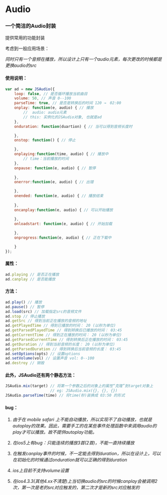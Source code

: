 Audio
=====
### 一个简洁的Audio封装

提供常用的功能封装

考虑到一般应用场景：

_同时只有一个音频在播放，所以设计上只有一个audio元素，每次更改的时候都是更换audio的src_

#### 使用说明：

```js
var ad = new JSAudio({
	loop: false, // 是否循环播放当前曲目
	volume: 50, // 声音 0--100
    parseTime: true, // 是否是转换后的时间 120 →　02:00
	onplay: function(e, audio) { // 播放
    	// 	audio: audio元素
    	// this: 实例化的JSAudio对象, 也就是ad
    },
    onduration: function(duartion) { // 当可以得到音频长度时

    },
    onstop: function() { // 停止

    },
    onplaying:function(time, audio) { // 播放中
    	// time：当前播放的时间
    },
    onpause: function(e, audio) { // 暂停
    
    },
    onerror:function(e, audio) { // 出错

    },
    onended: function(e, audio) { // 播放结束
    
    },
    oncanplay:function(e, audio) { // 可以开始播放

    },
    onloadstart: function(e, audio) { // 开始加载
    
    },
    onprogress:function(e, audio) { // 正在下载中

    }
});
```

#### 属性：

```js
ad.playing // 是否正在播放
ad.canplay // 是否能播放
```

#### 方法：

```js
ad.play() // 播放
ad.pause() // 暂停
ad.load(src) // 加载指定src的音频文件
ad.stop // 停止播放
ad.getSrc // 得到当前正在播放的音频的地址
ad.getPlayedTime // 得到已播放的时间： 20 (以秒为单位)
ad.getParsedPlayedTime // 得到转换后已播放的时间： 03:45
ad.getCurrentTime // 得到正在播放的时间： 20 (以秒为单位)
ad.getParsedCurrentTime // 得到转换后正在播放的时间： 03:45
ad.getDuration // 得到当前音频的长度： 20 (以秒为单位)
ad.getParsedDuration // 得到转换后当前音频的长度： 03:45
ad.setOptions(opts) // 设置options
ad.setVolume(vol) // 设置声音 vol: 0--100
ad.destroy // 销毁
```

#### 此外，JSAudio还有两个静态方法：

```js
JSAudio.mix(target) // 将第一个参数之后的对象上的属性“克隆”到target对象上
                    // eg: JSAudio.mix({}, {}, {})
JSAudio.parseTime(time) // 将time(秒)装换成 03:50 的形式
```

#### bug：

1. _由于在 mobile safari 上不能自动播放，所以实现不了自动播放，也就是autoplay的效果。因此，需要手工的在某些事件处理函数中来调用audio的play才可以播放。故不提供autoplay功能。_

1. _在ios5上有bug：只能连续的播放3首(2首)，不能一直持续播放_

1. _在触发canplay事件的时候，不一定能去得到duration，所以在设计上，可以在初始化的时候通过onduration就可以正确的得到duration_

1. _ios上目前不支持volume设置_

1. _在ios4.3.3(其他4.xx不清楚)上当切换audio的src的时候canplay会被调用2次，第一次是老的src对应触发的，第二次才是新的src对应触发的_


